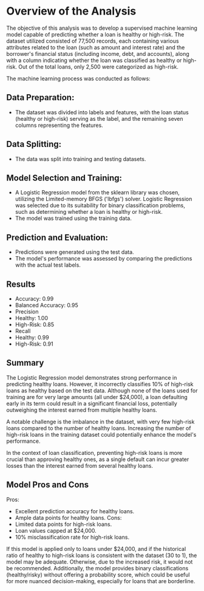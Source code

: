 # Overview of the Analysis

The objective of this analysis was to develop a supervised machine learning model capable of predicting whether a loan is healthy or high-risk. The dataset utilized consisted of 77,500 records, each containing various attributes related to the loan (such as amount and interest rate) and the borrower's financial status (including income, debt, and accounts), along with a column indicating whether the loan was classified as healthy or high-risk. Out of the total loans, only 2,500 were categorized as high-risk.

The machine learning process was conducted as follows:
## Data Preparation:
- The dataset was divided into labels and features, with the loan status (healthy or high-risk) serving as the label, and the remaining seven columns representing the features.

## Data Splitting:
- The data was split into training and testing datasets.

## Model Selection and Training:
- A Logistic Regression model from the sklearn library was chosen, utilizing the Limited-memory BFGS ('lbfgs') solver. Logistic Regression was selected due to its suitability for binary classification problems, such as determining whether a loan is healthy or high-risk.
- The model was trained using the training data.

## Prediction and Evaluation:
- Predictions were generated using the test data.
- The model's performance was assessed by comparing the predictions with the actual test labels.

## Results

- Accuracy: 0.99
- Balanced Accuracy: 0.95
- Precision
- Healthy: 1.00
- High-Risk: 0.85
- Recall
- Healthy: 0.99
- High-Risk: 0.91
  
## Summary

The Logistic Regression model demonstrates strong performance in predicting healthy loans. However, it incorrectly classifies 10% of high-risk loans as healthy based on the test data. Although none of the loans used for training are for very large amounts (all under $24,000), a loan defaulting early in its term could result in a significant financial loss, potentially outweighing the interest earned from multiple healthy loans.

A notable challenge is the imbalance in the dataset, with very few high-risk loans compared to the number of healthy loans. Increasing the number of high-risk loans in the training dataset could potentially enhance the model's performance.

In the context of loan classification, preventing high-risk loans is more crucial than approving healthy ones, as a single default can incur greater losses than the interest earned from several healthy loans.

## Model Pros and Cons

Pros:
- Excellent prediction accuracy for healthy loans.
- Ample data points for healthy loans.
Cons:
- Limited data points for high-risk loans.
- Loan values capped at $24,000.
- 10% misclassification rate for high-risk loans.

If this model is applied only to loans under $24,000, and if the historical ratio of healthy to high-risk loans is consistent with the dataset (30 to 1), the model may be adequate. Otherwise, due to the increased risk, it would not be recommended. Additionally, the model provides binary classifications (healthy/risky) without offering a probability score, which could be useful for more nuanced decision-making, especially for loans that are borderline.
